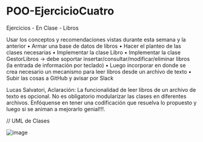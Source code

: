 # POO-EjercicioCuatro
Ejercicios - En Clase - Libros

Usar los conceptos y recomendaciones vistas
durante esta semana y la anterior
• Armar una base de datos de libros
• Hacer el planteo de las clases necesarias
• Implementar la clase Libro
• Implementar la clase GestorLibros → debe
soportar insertar/consultar/modificar/eliminar
libros (la entrada de información por teclado)
• Luego incorporar en donde se crea necesario un
mecanismo para leer libros desde un archivo de
texto
• Subir las cosas a GitHub y avisar por Slack


Lucas Salvatori,
Aclaración:
La funcionalidad de leer libros de un archivo de texto es opcional.
No es obligatorio modularizar las clases en diferentes archivos.
Enfóquense en tener una codificación que resuelva lo propuesto y luego si se animan a mejorarlo genial!!!.

// UML de Clases

![image](https://user-images.githubusercontent.com/104039810/192361208-927b6ac9-4705-4695-a512-ea9644d23df3.png)
